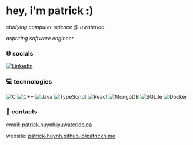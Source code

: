 # hey, i'm patrick :) 
<p><i>studying computer science @ uwaterloo</i></p>

<i>aspriring software engineer</i>

### 🌐 socials
 
[![LinkedIn](https://img.shields.io/badge/LinkedIn-%230077B5.svg?logo=linkedin&logoColor=white)](https://linkedin.com/in/-patrickhuynh) 

### 💻 technologies
![C](https://img.shields.io/badge/c-%2300599C.svg?style=flat&logo=c&logoColor=white) ![C++](https://img.shields.io/badge/c++-%2300599C.svg?style=flat&logo=c%2B%2B&logoColor=white) ![Java](https://img.shields.io/badge/java-%23ED8B00.svg?style=flat&logo=openjdk&logoColor=white) ![TypeScript](https://img.shields.io/badge/typescript-%23007ACC.svg?style=flat&logo=typescript&logoColor=white) ![React](https://img.shields.io/badge/react-%2320232a.svg?style=flat&logo=react&logoColor=%2361DAFB) ![MongoDB](https://img.shields.io/badge/MongoDB-%234ea94b.svg?style=flat&logo=mongodb&logoColor=white) ![SQLite](https://img.shields.io/badge/sqlite-%2307405e.svg?style=flat&logo=sqlite&logoColor=white) ![Docker](https://img.shields.io/badge/docker-%230db7ed.svg?style=flat&logo=docker&logoColor=white)

### 👤 contacts
email: patrick.huynh@uwaterloo.ca

website: [patrick-huynh.github.io/patrickh.me](https://patrick-huynh.github.io/patrickh.me/)
